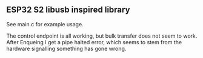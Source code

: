 ## ESP32 S2 libusb inspired library

See main.c for example usage.

The control endpoint is all working, but bulk transfer does not seem to work. After Enqueing I get a pipe halted error, which seems to stem from the hardware signalling something has gone wrong.
